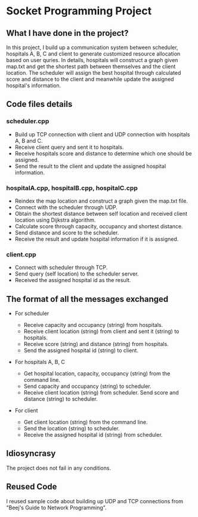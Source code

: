 # Socket Programming Project

## What I have done in the project?

In this project, I build up a communication system between scheduler, hospitals A, B, C and client to generate customized resource allocation based on user quries. In details, hospitals will construct a graph given map.txt and get the shortest path between themselves and the client location. The scheduler will assign the best hospital through calculated score and distance to the client and meanwhile update the assigned hospital's information.

## Code files details

### scheduler.cpp
- Build up TCP connection with client and UDP connection with hospitals A, B and C.
- Receive client query and sent it to hospitals.
- Receive hospitals score and distance to determine which one should be assigned.
- Send the result to the client and update the assigned hospital information.

### hospitalA.cpp, hospitalB.cpp, hospitalC.cpp

- Reindex the map location and construct a graph given the map.txt file.
- Connect with the scheduler through UDP.
- Obtain the shortest distance between self location and received client location using Dijkstra algorithm.
- Calculate score through capacity, occupancy and shortest distance.
- Send distance and score to the scheduler.
- Receive the result and update hospital information if it is assigned.

### client.cpp

- Connect with scheduler through TCP.
- Send query (self location) to the scheduler server.
- Received the assigned hospital id as the result.

## The format of all the messages exchanged

- For scheduler

    - Receive capacity and occupancy (string) from hospitals.
    - Receive client location (string) from client and sent it (string) to hospitals.
    - Receive score (string) and distance (string) from hospitals.
    - Send the assigned hospital id (string) to client.

- For hospitals A, B, C

    - Get hospital location, capacity, occupancy (string) from the command line.
    - Send capacity and occupancy (string) to scheduler.
    - Receive client location (string) from scheduler.
    Send score and distance (string) to scheduler.

- For client

    - Get client location (string) from the command line.
    - Send the location (string) to scheduler.
    - Receive the assigned hospital id (string) from scheduler.

## Idiosyncrasy

The project does not fail in any conditions.

## Reused Code

I reused sample code about building up UDP and TCP connections from "Beej's Guide to Network Programming".
